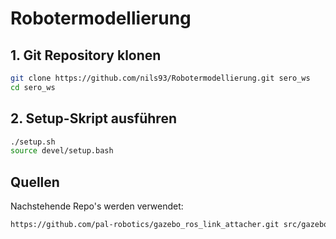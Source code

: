 # Robotermodellierung

## 1. Git Repository klonen
```bash
git clone https://github.com/nils93/Robotermodellierung.git sero_ws
cd sero_ws
```

## 2. Setup-Skript ausführen
```bash
./setup.sh
source devel/setup.bash
```

## Quellen
Nachstehende Repo's werden verwendet:
```bash
https://github.com/pal-robotics/gazebo_ros_link_attacher.git src/gazebo_ros_link_attacher
```